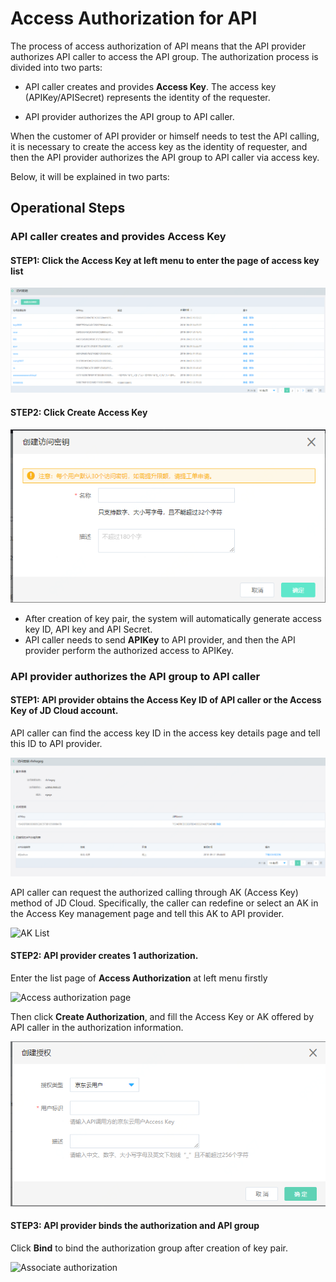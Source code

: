 # Access Authorization for API

The process of access authorization of API means that the API provider authorizes API caller to access the API group. The authorization process is divided into two parts:

- API caller creates and provides **Access Key**. The access key (APIKey/APISecret) represents the identity of the requester.

- API provider authorizes the API group to API caller.

When the customer of API provider or himself needs to test the API calling, it is necessary to create the access key as the identity of requester, and then the API provider authorizes the API group to API caller via access key.

Below, it will be explained in two parts:


## Operational Steps
### API caller creates and provides **Access Key** 
#### STEP1: Click the **Access Key** at left menu to enter the page of access key list

![Access key list page ](https://github.com/jdcloudcom/cn/blob/edit/image/Internet-Middleware/API-Gateway/fwmy-list.png)

#### STEP2: Click **Create Access Key**

![Create access key](https://github.com/jdcloudcom/cn/blob/edit/image/Internet-Middleware/API-Gateway/fwmy-add.png)

- After creation of key pair, the system will automatically generate access key ID, API key and API Secret.
- API caller needs to send **APIKey** to API provider, and then the API provider perform the authorized access to APIKey.


### API provider authorizes the API group to API caller

#### STEP1: API provider obtains the Access Key ID of API caller or the Access Key of JD Cloud account.

API caller can find the access key ID in the access key details page and tell this ID to API provider.


![Access Key details page](https://github.com/jdcloudcom/cn/blob/edit/image/Internet-Middleware/API-Gateway/fwmy-xqy.png)
 
 
 API caller can request the authorized calling through AK (Access Key) method of JD Cloud. Specifically, the caller can redefine or select an AK in the Access Key management page and tell this AK to API provider.

![AK List](https://github.com/jdcloudcom/cn/blob/edit/image/Internet-Middleware/API-Gateway/AK-list.png)
 

 
#### STEP2: API provider creates 1 authorization.

Enter the list page of **Access Authorization** at left menu firstly

![Access authorization page](https://github.com/jdcloudcom/cn/blob/edit/image/Internet-Middleware/API-Gateway/fwsq-list.png)

Then click **Create Authorization**, and fill the Access Key or AK offered by API caller in the authorization information.

![Create authorization](https://github.com/jdcloudcom/cn/blob/edit/image/Internet-Middleware/API-Gateway/fwsq-add.png)


#### STEP3: API provider binds the authorization and API group

Click **Bind** to bind the authorization group after creation of key pair.

![Associate authorization](https://github.com/jdcloudcom/cn/blob/edit/image/Internet-Middleware/API-Gateway/fwsq-bd.png)



  
